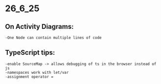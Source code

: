 # 26_6_25
## On Activity Diagrams:  
    -One Node can contain multiple lines of code  


## TypeScript tips:
    -enable SourceMap -> allows debugging of ts in the browser instead of js
    -namespaces work with let/var  
    -assignment operator =  